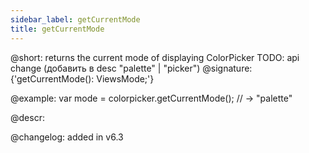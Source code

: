```yaml
---
sidebar_label: getCurrentMode
title: getCurrentMode
---          
```


@short: returns the current mode of displaying ColorPicker
TODO: api change (добавить в desc "palette" | "picker")
@signature: {'getCurrentMode(): ViewsMode;'}

@example:
var mode = colorpicker.getCurrentMode(); // -> "palette"

@descr:

@changelog:
added in v6.3

[comment]: # (@related: colorpicker/manipulating_colorpicker.md#settinggetting-current-mode)

[comment]: # (@relatedapi: colorpicker/api/colorpicker_setcurrentmode_method.md)